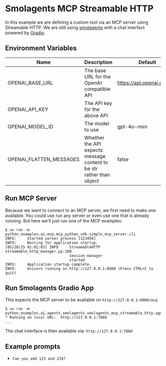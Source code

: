 # Smolagents MCP Streamable HTTP

In this example we are defining a custom tool via an MCP server using Streamable HTTP.
We are still using [smolagents](https://github.com/huggingface/smolagents) with a chat interfact powered by [Gradio](https://github.com/gradio-app/gradio).

## Environment Variables

| Name | Description | Default |
| ---- | ----------- | ------- |
| OPENAI_BASE_URL | The base URL for the OpenAI compatible API | https://api.openai.com/v1 |
| OPENAI_API_KEY | The API key for the above API | |
| OPENAI_MODEL_ID | The model to use | gpt-4o-mini |
| OPENAI_FLATTEN_MESSAGES | Whether the API expects message content to be str rather than object | false |

## Run MCP Server

Because we want to connect to an MCP server, we first need to make one available. You could use run any server or even use one that is already running. But here we'll just run one of the MCP examples:

```console
$ uv run -m python_examples.ai.mcp.mcp_python_sdk.simple_mcp_server.cli
INFO:     Started server process [123456]
INFO:     Waiting for application startup.
[05/28/25 01:02:03] INFO     StreamableHTTP    streamable_http_manager.py:109
                             session manager
                             started
INFO:     Application startup complete.
INFO:     Uvicorn running on http://127.0.0.1:8000 (Press CTRL+C to quit)
```

## Run Smolagents Gradio App

This expects the MCP server to be available on `http://127.0.0.1:8000/mcp`

```console
$ uv run -m python_examples.ai.agents.smolagents.smolagents_mcp_streamable_http.agent
* Running on local URL:  http://127.0.0.1:7860
...
```

The chat interface is then available via: `http://127.0.0.1:7860`

## Example prompts

- `Can you add 123 and 234?`
